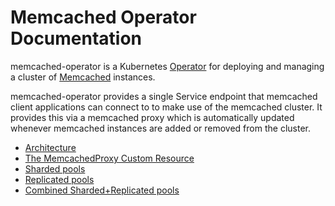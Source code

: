 # Memcached Operator Documentation

memcached-operator is a Kubernetes [Operator](https://coreos.com/blog/introducing-operators.html) for deploying and managing a cluster of [Memcached](https://memcached.org/) instances.

memcached-operator provides a single Service endpoint that memcached client
applications can connect to to make use of the memcached cluster. It provides
this via a memcached proxy which is automatically updated whenever memcached
instances are added or removed from the cluster.

- [Architecture](design.md)
- [The MemcachedProxy Custom Resource](memcachedproxy-crd.md)
- [Sharded pools](sharded-pools.md)
- [Replicated pools](replicated-pools.md)
- [Combined Sharded+Replicated pools](combined-pools.md)
